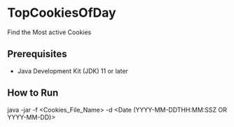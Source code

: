 # TopCookiesOfDay
Find the Most active Cookies

## Prerequisites

- Java Development Kit (JDK) 11 or later

## How to Run

java -jar <Application Jar Name> -f <Cookies_File_Name> -d <Date (YYYY-MM-DDTHH:MM:SSZ OR YYYY-MM-DD)>


